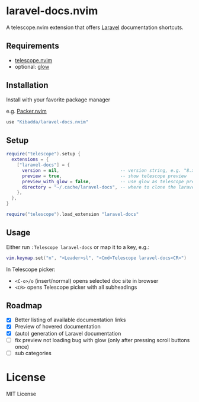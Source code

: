 # laravel-docs.nvim

A telescope.nvim extension that offers [Laravel](https://laravel.com/docs) documentation shortcuts.

## Requirements
 - [telescope.nvim](https://github.com/nvim-telescope/telescope.nvim)
 - optional: [glow](https://github.com/charmbracelet/glow)

## Installation
Install with your favorite package manager

e.g. [Packer.nvim](https://github.com/wbthomason/packer.nvim)
```lua
use "Kibadda/laravel-docs.nvim"
```

## Setup
```lua
require("telescope").setup {
  extensions = {
    ["laravel-docs"] = {
      version = nil,                       -- version string, e.g. "8.x", default newest
      preview = true,                      -- show telescope preview
      preview_with_glow = false,           -- use glow as telescope previewer
      directory = "~/.cache/laravel-docs", -- where to clone the laravel docs github repo
    },
  },
}

require("telescope").load_extension "laravel-docs"
```

## Usage
Either run `:Telescope laravel-docs` or map it to a key, e.g.:
```lua
vim.keymap.set("n", "<Leader>sl", "<Cmd>Telescope laravel-docs<CR>")
```
In Telescope picker:
 - `<C-o>/o` (insert/normal) opens selected doc site in browser
 - `<CR>` opens Telescope picker with all subheadings

## Roadmap
 - [x] Better listing of available documentation links
 - [x] Preview of hovered documentation
 - [x] (auto) generation of Laravel documentation
 - [ ] fix preview not loading bug with glow (only after pressing scroll buttons once)
 - [ ] sub categories

# License
MIT License
